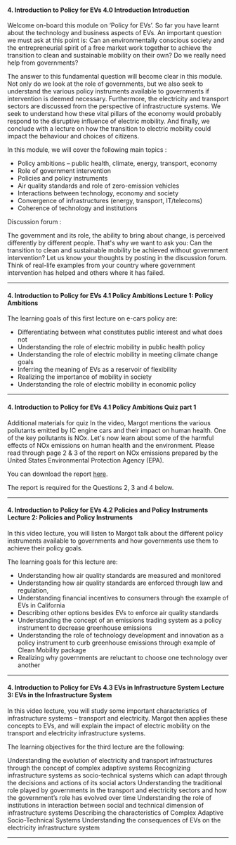 #### 4. Introduction to Policy for EVs   4.0 Introduction   Introduction

Welcome on-board this module on ‘Policy for EVs’. So far you have learnt about the technology and business aspects of EVs. An important question we must ask at this point is: Can an environmentally conscious society and the entrepreneurial spirit of a free market work together to achieve the transition to clean and sustainable mobility on their own? Do we really need help from governments?
 
The answer to this fundamental question will become clear in this module. Not only do we look at the role of governments, but we also seek to understand the various policy instruments available to governments if intervention is deemed necessary. Furthermore, the electricity and transport sectors are discussed from the perspective of infrastructure systems. We seek to understand how these vital pillars of the economy would probably respond to the disruptive influence of electric mobility. And finally, we conclude with a lecture on how the transition to electric mobility could impact the behaviour and choices of citizens.


In this module, we will cover the following main topics :

* Policy ambitions – public health, climate, energy, transport, economy
* Role of government intervention
* Policies and policy instruments
* Air quality standards and role of zero-emission vehicles
* Interactions between technology, economy and society
* Convergence of infrastructures (energy, transport, IT/telecoms)
* Coherence of technology and institutions

Discussion forum :

The government and its role, the ability to bring about change, is perceived differently by different people. That's why we want to ask you: Can the transition to clean and sustainable mobility be achieved without government intervention? 
Let us know your thoughts by posting in the discussion forum. Think of real-life examples from your country where government intervention has helped and others where it has failed.

---

#### 4. Introduction to Policy for EVs   4.1 Policy Ambitions   Lecture 1: Policy Ambitions

The learning goals of this first lecture on e-cars policy are:

* Differentiating between what constitutes public interest and what does not
* Understanding the role of electric mobility in public health policy
* Understanding the role of electric mobility in meeting climate change goals
* Inferring the meaning of EVs as a reservoir of flexibility
* Realizing the importance of mobility in society
* Understanding the role of electric mobility in economic policy

---

#### 4. Introduction to Policy for EVs   4.1 Policy Ambitions   Quiz part 1

Additional materials for quiz
In the video, Margot mentions the various pollutants emitted by IC engine cars and their impact on human health. One of the key pollutants is NOx. Let's now learn about some of the harmful effects of NOx emissions on human health and the environment. Please read through page 2 & 3 of the report on NOx emissions prepared by the United States Environmental Protection Agency (EPA). 

You can download the report [here](https://prod-edxapp.edx-cdn.org/assets/courseware/v1/6ba8e94daaed0c851d2b06828abee69f/asset-v1:DelftX+eCARS1x+1T2018a+type@asset+block/EPA_Nitrogen_Oxides.pdf). 

The report is required for the Questions 2, 3 and 4 below. 

---

#### 4. Introduction to Policy for EVs   4.2 Policies and Policy Instruments   Lecture 2: Policies and Policy Instruments

In this video lecture, you will listen to Margot talk about the different policy instruments available to governments and how governments use them to achieve their policy goals.

The learning goals for this lecture are:

* Understanding how air quality standards are measured and monitored
* Understanding how air quality standards are enforced through law and regulation,
* Understanding financial incentives to consumers through the example of EVs in California
* Describing other options besides EVs to enforce air quality standards
* Understanding the concept of an emissions trading system as a policy instrument to decrease greenhouse emissions
* Understanding the role of technology development and innovation as a policy instrument to curb greenhouse emissions through example of Clean Mobility package
* Realizing why governments are reluctant to choose one technology over another

---

#### 4. Introduction to Policy for EVs   4.3 EVs in Infrastructure System   Lecture 3: EVs in the Infrastructure System



In this video lecture, you will study some important characteristics of infrastructure systems – transport and electricity. Margot then applies these concepts to EVs, and will explain the impact of electric mobility on the transport and electricity infrastructure systems.

The learning objectives for the third lecture are the following:

Understanding the evolution of electricity and transport infrastructures through the concept of complex adaptive systems
Recognizing infrastructure systems as socio-technical systems which can adapt through the decisions and actions of its social actors
Understanding the traditional role played by governments in the transport and electricity sectors and how the government’s role has evolved over time
Understanding the role of institutions in interaction between social and technical dimension of infrastructure systems
Describing the characteristics of Complex Adaptive Socio-Technical Systems
Understanding the consequences of EVs on the electricity infrastructure system


---

#### 




